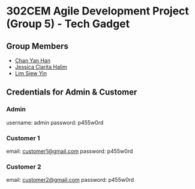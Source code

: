 # 302CEM Agile Development Project (Group 5) - Tech Gadget

## Group Members
- [Chan Yan Han](https://github.com/big-fish-00)
- [Jessica Clarita Halim](https://github.com/jessicaclarita)
- [Lim Siew Yin](https://github.com/Lim-Siew-Yin)

## Credentials for Admin & Customer
### Admin
username: admin
password: p455w0rd

### Customer 1
email: customer1@gmail.com
password: p455w0rd

### Customer 2
email: customer2@gmail.com
password: p455w0rd
